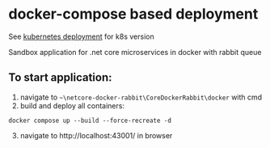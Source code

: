 # docker-compose based deployment

See [kubernetes deployment](../k8s) for k8s version

Sandbox application for .net core microservices in docker with rabbit queue

## To start application:
1. navigate to `~\netcore-docker-rabbit\CoreDockerRabbit\docker` with cmd
2. build and deploy all containers:
```
docker compose up --build --force-recreate -d
```
3. navigate to http://localhost:43001/ in browser
